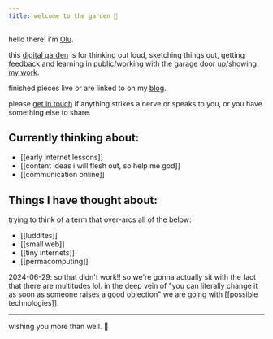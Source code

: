 ```yaml
---
title: welcome to the garden 🌿
---
```

hello there! i'm [Olu](https://olu.online/about).

this [digital garden](https://maggieappleton.com/garden-history) is for thinking out loud, sketching things out, getting feedback and [learning in public](https://www.swyx.io/learn-in-public)/[working with the garage door up](https://notes.andymatuschak.org/zCMhncA1iSE74MKKYQS5PBZ)/[showing my work](https://austinkleon.com/show-your-work/). 

finished pieces live or are linked to on my [blog](https://olu.online/blog). 

please [get in touch](https://olu.online/contact) if anything strikes a nerve or speaks to you, or you have something else to share.

## Currently thinking about:

- [[early internet lessons]]
- [[content ideas i will flesh out, so help me god]]
- [[communication online]]

## Things I have thought about:

trying to think of a term that over-arcs all of the below:

- [[luddites]]
- [[small web]]
- [[tiny internets]]
- [[permacomputing]]

2024-06-29: so that didn't work!! so we're gonna actually sit with the fact that there are multitudes lol. in the deep vein of "you can literally change it as soon as someone raises a good objection" we are going with [[possible technologies]].

--- 

wishing you more than well. 💟
